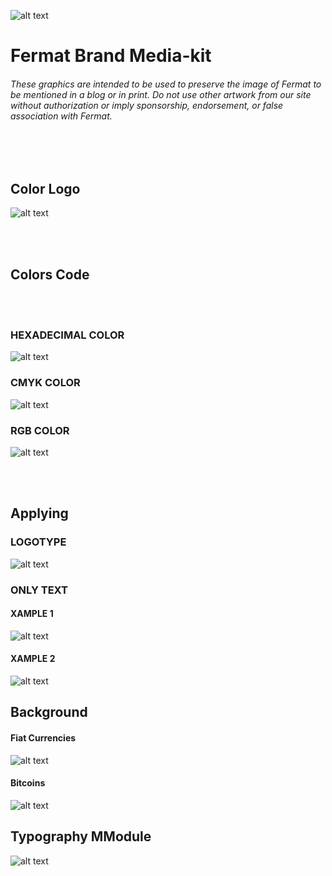 

![alt text](https://github.com/bitDubai/media-kit/blob/master/FULL%20COLOR%20LOGO/logo_fermat_2.png "Fermat Logo")



# Fermat Brand Media-kit 

###### These graphics are intended to be used to preserve the image of Fermat to be mentioned in a blog or in print. Do not use other artwork from our site without authorization or imply sponsorship, endorsement, or false association with Fermat.

<br><br>


## Color Logo

![alt text](https://github.com/bitDubai/media-kit/blob/master/LOGOTYPE/LOGO.png "Fermat Logo")


<br><br>

## Colors Code

<br><br>

### HEXADECIMAL COLOR

![alt text](https://github.com/bitDubai/media-kit/blob/master/COLOR%20CODE/code_color_logo-01.jpg "COLOR CODE")


### CMYK COLOR

![alt text](https://github.com/bitDubai/media-kit/blob/master/COLOR%20CODE/code_color_logo-02.jpg "COLOR CODE")


### RGB COLOR

![alt text](https://github.com/bitDubai/media-kit/blob/master/COLOR%20CODE/code_color_logo-03.jpg "COLOR CODE")

<br><br>

## Applying

### LOGOTYPE

![alt text](https://github.com/bitDubai/media-kit/blob/master/APPLYING/Fermat_BTC_scn_applying_01_3.jpg "COLOR CODE")


### ONLY TEXT

#### XAMPLE 1

![alt text](https://github.com/bitDubai/media-kit/blob/master/APPLYING/Fiat_dollar_applying_art_1.jpg "COLOR CODE")



#### XAMPLE 2

![alt text](https://github.com/bitDubai/media-kit/blob/master/APPLYING/Fiat_pound_applying_art_1.jpg "COLOR CODE")


## Background

#### Fiat Currencies

![alt text](https://github.com/bitDubai/media-kit/blob/master/BACKGROUND/FiatCoins/Fiat_art.jpg "COLOR CODE")


#### Bitcoins

![alt text](https://github.com/bitDubai/media-kit/blob/master/BACKGROUND/FermatBitCoinsScene/Scene%231/Fermat_BTC_scn_01_2_BAJA.jpg "COLOR CODE")


## Typography MModule


![alt text](https://github.com/bitDubai/media-kit/blob/master/TYPOGRAPHY/module-typography.png "TYPOGRAPHY")




<br><br><br><br><br><br><br><br>




